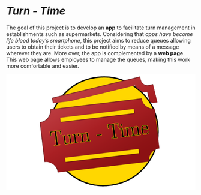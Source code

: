 # *Turn - Time*

The goal of this project is to develop an **app** to facilitate turn management in establishments such as supermarkets. Considering that *apps have become life blood today’s smartphone*, this project aims to reduce queues allowing users to obtain their tickets and to be notified by means of a message wherever they are. More over, the app is complemented by a **web page**. This web page allows employees to manage the queues, making this work more comfortable and easier.

![Turn - Time](/logo.png)
